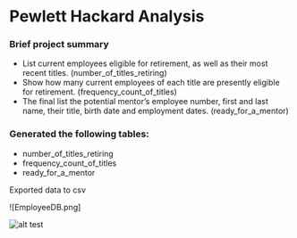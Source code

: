 # Pewlett Hackard Analysis

### Brief project summary
* List current employees eligible for retirement, as well as their most recent titles. (number_of_titles_retiring)
* Show how many current employees of each title are presently eligible for retirement. (frequency_count_of_titles)
* The final list the potential mentor’s employee number, first and last name, their title, birth date and employment dates. (ready_for_a_mentor)

### Generated the following tables:
* number_of_titles_retiring 
* frequency_count_of_titles
* ready_for_a_mentor

Exported data to csv

![EmployeeDB.png]

![alt test](screenshots/EmployeeDB.png)
